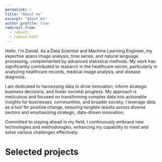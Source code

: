 ```yaml
---
permalink: /
title: "About me"
excerpt: "About me"
author_profile: true
redirect_from: 
  - /about/
  - /about.html
---
```



Hello, I'm Daniel. As a Data Scientist and Machine Learning Engineer, my expertise spans image analysis, time series, and natural language processing, complemented by advanced statistical methods. My work has significantly contributed to research in the healthcare sector, particularly in analyzing healthcare records, medical image analysis, and disease diagnosis.

I am dedicated to harnessing data to drive innovation, inform strategic business decisions, and foster societal progress. My approach is meticulous and focused on transforming complex data into actionable insights for businesses, communities, and broader society. I leverage data as a tool for positive change, ensuring tangible results across diverse sectors and emphasizing strategic, data-driven innovation.

Committed to staying ahead in my field, I continuously embrace new technologies and methodologies, enhancing my capability to meet and solve various challenges effectively.




# Selected projects